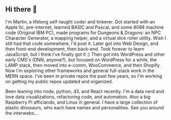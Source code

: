 ## Hi there 👋

I'm Martin, a lifelong self-taught coder and tinkerer. Got started with an Apple IIc, pre-internet, learned BASIC and Pascal, and some 8088 machine code (Original IBM PC), made programs for Dungeons & Dragons: an NPC Character Generator, a mapping helper, and a virtual dice roller utility. Wish I still had that code somewhere, I'd post it. Later got into Web Design, and then front-end development, then back-end. Took forever to learn JavaScript, but I think I've finally got it :) Then got into WordPress and other early CMS's (DNN, anyone?), but focused on WordPress for a while, the LAMP stack, then moved into e-comm, WooCommerce, and then Shopify. Now I'm exploring other frameworks and general full-stack work in the MERN space. I've been in private repos the past few years, so I'm working on getting my public repos updated and organized. 

Been leaning into node, python, d3, and React recently. I'm a data nerd and love data visualizations, refactoring code, and automation. Also a big Raspberry Pi afficiando, and Linux in general. I have a large collection of plastic dinosaurs, who each have names and personalities. See you around the interwebs...
